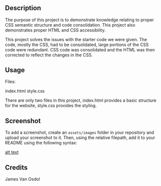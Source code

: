 # <Accessibility-Challenge>

## Description

The purpose of this project is to demonstrate knowledge relating to proper CSS semantic structure and code consolidation. This project also demonstrates proper HTML and CSS accessibility.

This project solves the issues with the starter code we were given. The code, mostly the CSS, had to be consolidated, large portions of the CSS code were redundant. CSS code was consolidated and the HTML was then corrected to reflect the changes in the CSS.

## Usage

Files: 

index.html
style.css

There are only two files in this project, index.html provides a basic structure for the website, style.css provides the styling.


## Screenshot

To add a screenshot, create an `assets/images` folder in your repository and upload your screenshot to it. Then, using the relative filepath, add it to your README using the following syntax:

[alt text](assets/images/horiseon-screenshot.png)

## Credits

James Van Osdol
